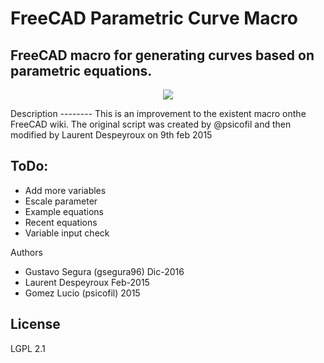 # FreeCAD Parametric Curve Macro
FreeCAD macro for generating curves based on parametric equations.
--------
<p align="center">
<img src="images/example.png" align = "center">
</p>
Description
--------
This is an improvement to the existent macro onthe FreeCAD wiki.
The original script was created by @psicofil and then modified by Laurent Despeyroux on 9th feb 2015

ToDo: 
-------
* Add more variables
* Escale parameter 
* Example equations
* Recent equations
* Variable input check

Authors
* Gustavo Segura (gsegura96) Dic-2016
* Laurent Despeyroux Feb-2015
* Gomez Lucio (psicofil) 2015


License
-----
LGPL 2.1
